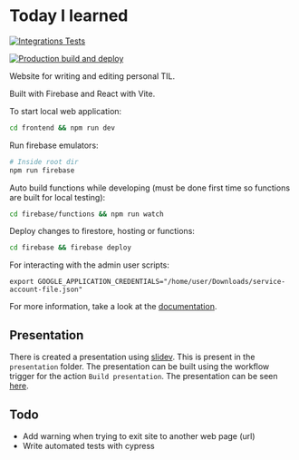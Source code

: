# Today I learned

[![Integrations Tests](https://github.com/halv00rsen/today-i-learned/actions/workflows/integration-tests.yml/badge.svg?branch=main)](https://github.com/halv00rsen/today-i-learned/actions/workflows/integration-tests.yml)

[![Production build and deploy](https://github.com/halv00rsen/today-i-learned/actions/workflows/build-and-deploy.yml/badge.svg?branch=main)](https://github.com/halv00rsen/today-i-learned/actions/workflows/build-and-deploy.yml)

Website for writing and editing personal TIL.

Built with Firebase and React with Vite.

To start local web application:

```bash
cd frontend && npm run dev
```

Run firebase emulators:

```bash
# Inside root dir
npm run firebase
```

Auto build functions while developing (must be done first time so functions are built for local testing):

```bash
cd firebase/functions && npm run watch
```

Deploy changes to firestore, hosting or functions:

```bash
cd firebase && firebase deploy
```

For interacting with the admin user scripts:

```
export GOOGLE_APPLICATION_CREDENTIALS="/home/user/Downloads/service-account-file.json"
```

For more information, take a look at the [documentation](https://firebase.google.com/docs/admin/setup).

## Presentation

There is created a presentation using [slidev](https://sli.dev/). This is present in the `presentation` folder. The presentation can be built using the workflow trigger for the action `Build presentation`.
The presentation can be seen [here](https://capracon22.jorgehal.no).

## Todo

- Add warning when trying to exit site to another web page (url)
- Write automated tests with cypress
